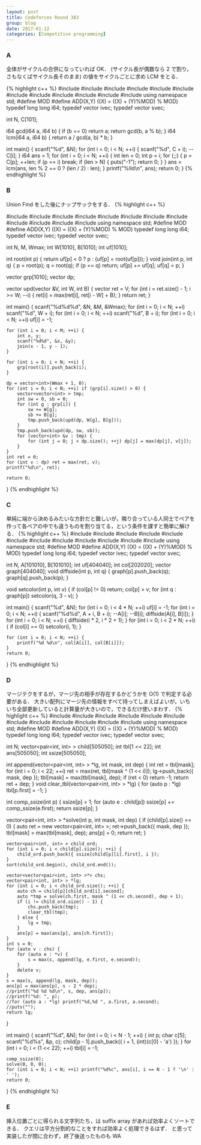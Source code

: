 ```yaml
---
layout: post
title: Codeforces Round 383
group: blog
date: 2017-01-12
categories: [Competitive programming]
---
```


### A
全体がサイクルの合併になっていれば OK． (サイクル長が偶数なら 2 で割り，さもなくばサイクル長そのまま) の値をサイクルごとに求め LCM をとる．

{% highlight c++ %}
#include <cstdio>
#include <cstdlib>
#include <cstring>
#include <iostream>
#include <vector>
#include <string>
#include <algorithm>
#include <cmath>
#include <stack>
#include <queue>
#include <set>
#include <map>
using namespace std;
#define MOD
#define ADD(X,Y) ((X) = ((X) + (Y)%MOD) % MOD)
typedef long long i64; typedef vector<int> ivec; typedef vector<string> svec;

int N, C[101];

i64 gcd(i64 a, i64 b)
{
	if (b == 0) return a;
	return gcd(b, a % b);
}
i64 lcm(i64 a, i64 b)
{
	return a / gcd(a, b) * b;
}

int main()
{
	scanf("%d", &N);
	for (int i = 0; i < N; ++i) {
		scanf("%d", C + i);
		--C[i];
	}
	i64 ans = 1;
	for (int i = 0; i < N; ++i) {
		int len = 0;
		int p = i;
		for (;;) {
			p = C[p];
			++len;
			if (p == i) break;
			if (len > N) {
				puts("-1");
				return 0;
			}
		}
		ans = lcm(ans, len % 2 == 0 ? (len / 2) : len);
	}
	printf("%lld\n", ans);
	return 0;
}
{% endhighlight %}

### B
Union Find をした後にナップサックをする．
{% highlight c++ %}


#include <cstdio>
#include <cstdlib>
#include <cstring>
#include <iostream>
#include <vector>
#include <string>
#include <algorithm>
#include <cmath>
#include <stack>
#include <queue>
#include <set>
#include <map>
using namespace std;
#define MOD
#define ADD(X,Y) ((X) = ((X) + (Y)%MOD) % MOD)
typedef long long i64; typedef vector<int> ivec; typedef vector<string> svec;

int N, M, Wmax;
int W[1010], B[1010];
int uf[1010];

int root(int p)
{
	return uf[p] < 0 ? p : (uf[p] = root(uf[p]));
}
void join(int p, int q)
{
	p = root(p);
	q = root(q);
	if (p == q) return;
	uf[p] += uf[q];
	uf[q] = p;
}

vector<int> grp[1010];
vector<int> dp;

vector<int> upd(vector<int> &V, int W, int B)
{
	vector<int> ret = V;
	for (int i = ret.size() - 1; i >= W; --i) {
		ret[i] = max(ret[i], ret[i - W] + B);
	}
	return ret;
}

int main()
{
	scanf("%d%d%d", &N, &M, &Wmax);
	for (int i = 0; i < N; ++i) scanf("%d", W + i);
	for (int i = 0; i < N; ++i) scanf("%d", B + i);
	for (int i = 0; i < N; ++i) uf[i] = -1;
	
	for (int i = 0; i < M; ++i) {
		int x, y;
		scanf("%d%d", &x, &y);
		join(x - 1, y - 1);
	}

	for (int i = 0; i < N; ++i) {
		grp[root(i)].push_back(i);
	}

	dp = vector<int>(Wmax + 1, 0);
	for (int i = 0; i < N; ++i) if (grp[i].size() > 0) {
		vector<vector<int> > tmp;
		int sw = 0, sb = 0;
		for (int g : grp[i]) {
			sw += W[g];
			sb += B[g];
			tmp.push_back(upd(dp, W[g], B[g]));
		}
		tmp.push_back(upd(dp, sw, sb));
		for (vector<int> &v : tmp) {
			for (int j = 0; j < dp.size(); ++j) dp[j] = max(dp[j], v[j]);
		}
	}
	int ret = 0;
	for (int v : dp) ret = max(ret, v);
	printf("%d\n", ret);

	return 0;
}
{% endhighlight %}

### C
単純に端から決めるみたいな方針だと難しいが，隣り合っている人同士でペアを作って各ペアの中でも違うものを割り当てる，という条件を課すと簡単に解ける．
{% highlight c++ %}
#include <cstdio>
#include <cstdlib>
#include <cstring>
#include <iostream>
#include <vector>
#include <string>
#include <algorithm>
#include <cmath>
#include <stack>
#include <queue>
#include <set>
#include <map>
using namespace std;
#define MOD
#define ADD(X,Y) ((X) = ((X) + (Y)%MOD) % MOD)
typedef long long i64; typedef vector<int> ivec; typedef vector<string> svec;

int N, A[101010], B[101010];
int uf[404040];
int col[202020];
vector<int> graph[404040];
void diffside(int p, int q)
{
	graph[p].push_back(q);
	graph[q].push_back(p);
}

void setcolor(int p, int v)
{
	if (col[p] != 0) return;
	col[p] = v;
	for (int q : graph[p]) setcolor(q, 3 - v);
}

int main()
{
	scanf("%d", &N);
	for (int i = 0; i < 4 * N; ++i) uf[i] = -1;
	for (int i = 0; i < N; ++i) {
		scanf("%d%d", A + i, B + i);
		--A[i]; --B[i];
		diffside(A[i], B[i]);
	}
	for (int i = 0; i < N; ++i) {
		diffside(i * 2, i * 2 + 1);
	}
	for (int i = 0; i < 2 * N; ++i) {
		if (col[i] == 0) setcolor(i, 1);
	}

	for (int i = 0; i < N; ++i) {
		printf("%d %d\n", col[A[i]], col[B[i]]);
	}
	return 0;
}
{% endhighlight %}

### D
マージテクをするが，マージ先の相手が存在するかどうかを O(1) で判定する必要がある．
大きい配列にマージ先の情報をすべて持ってしまえばよいが，いちいち全部更新していると計算量が大きいので，できるだけ使いまわす．
{% highlight c++ %}
#include <cstdio>
#include <cstdlib>
#include <cstring>
#include <iostream>
#include <vector>
#include <string>
#include <algorithm>
#include <cmath>
#include <stack>
#include <queue>
#include <set>
#include <map>
using namespace std;
#define MOD
#define ADD(X,Y) ((X) = ((X) + (Y)%MOD) % MOD)
typedef long long i64; typedef vector<int> ivec; typedef vector<string> svec;

int N;
vector<pair<int, int> > child[505050];
int tbl[1 << 22];
int ans[505050];
int ssize[505050];

int append(vector<pair<int, int> > *lg, int mask, int dep)
{
	int ret = tbl[mask];
	for (int i = 0; i < 22; ++i) ret = max(ret, tbl[mask ^ (1 << i)]);
	lg->push_back({ mask, dep });
	tbl[mask] = max(tbl[mask], dep);
	if (ret < 0) return -1;
	return ret + dep;
}
void clear_tbl(vector<pair<int, int> > *lg)
{
	for (auto p : *lg) tbl[p.first] = -1;
}

int comp_ssize(int p)
{
	ssize[p] = 1;
	for (auto e : child[p]) ssize[p] += comp_ssize(e.first);
	return ssize[p];
}

vector<pair<int, int> > *solve(int p, int mask, int dep)
{
	if (child[p].size() == 0) {
		auto ret = new vector<pair<int, int> >;
		ret->push_back({ mask, dep });
		tbl[mask] = max(tbl[mask], dep);
		ans[p] = 0;
		return ret;
	}

	vector<pair<int, int> > child_ord;
	for (int i = 0; i < child[p].size(); ++i) {
		child_ord.push_back({ ssize[child[p][i].first], i });
	}
	sort(child_ord.begin(), child_ord.end());

	vector<vector<pair<int, int> >*> chs;
	vector<pair<int, int> > *lg;
	for (int i = 0; i < child_ord.size(); ++i) {
		auto ch = child[p][child_ord[i].second];
		auto *tmp = solve(ch.first, mask ^ (1 << ch.second), dep + 1);
		if (i != child_ord.size() - 1) {
			chs.push_back(tmp);
			clear_tbl(tmp);
		} else {
			lg = tmp;
		}
		ans[p] = max(ans[p], ans[ch.first]);
	}
	int s = 0;
	for (auto v : chs) {
		for (auto e : *v) {
			s = max(s, append(lg, e.first, e.second));
		}
		delete v;
	}
	s = max(s, append(lg, mask, dep));
	ans[p] = max(ans[p], s - 2 * dep);
	//printf("%d %d %d\n", s, dep, ans[p]);
	//printf("%d: ", p);
	//for (auto a : *lg) printf("%d,%d ", a.first, a.second);
	//puts("");
	return lg;
}

int main()
{
	scanf("%d", &N);
	for (int i = 0; i < N - 1; ++i) {
		int p;
		char c[5];
		scanf("%d%s", &p, c);
		child[p - 1].push_back({ i + 1, (int)(c[0] - 'a') });
	}
	for (int i = 0; i < (1 << 22); ++i) tbl[i] = -1;

	comp_ssize(0);
	solve(0, 0, 0);
	for (int i = 0; i < N; ++i) printf("%d%c", ans[i], i == N - 1 ? '\n' : ' ');
	return 0;
}
{% endhighlight %}

### E
挿入位置ごとに得られる文字列たち，は suffix array があれば効率よくソートできる．
クエリは平方分割的なことをすれば効率よく処理できるはず．
と思って実装したが間に合わず，終了後送ったものも WA
